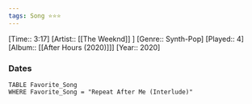 ```yaml
---
tags: Song ⭐⭐⭐ 
---
```

[Time:: 3:17]
[Artist:: [[The Weeknd]] ]
[Genre:: Synth-Pop]
[Played:: 4]
[Album:: [[After Hours (2020)]]]
[Year:: 2020]
### Dates
````dataview
TABLE Favorite_Song
WHERE Favorite_Song = "Repeat After Me (Interlude)"
````